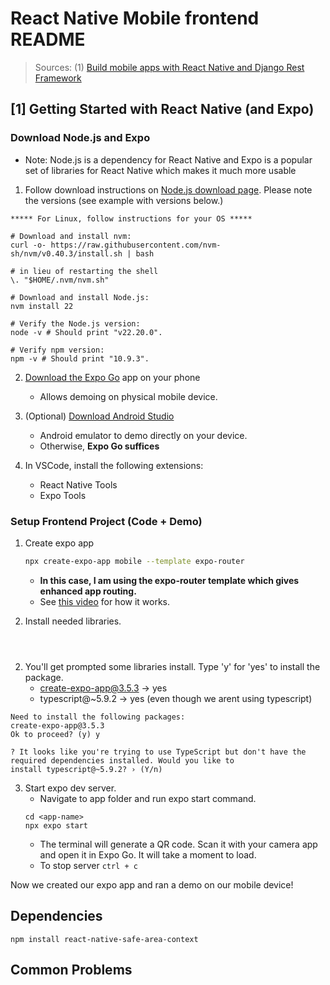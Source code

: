 # React Native Mobile frontend README

> Sources: 
> (1) [Build mobile apps with React Native and Django Rest Framework](https://youtu.be/Jyj-50T4MqQ?si=nNqsdS9Q8b7dnFh5)

## [1] Getting Started with React Native (and Expo)

### Download Node.js and Expo
* Note: Node.js is a dependency for React Native and Expo is a popular set of libraries for React Native which makes it much more usable

1. Follow download instructions on [Node.js download page](https://nodejs.org/en/download). Please note the versions (see example with versions below.) 

```
***** For Linux, follow instructions for your OS *****

# Download and install nvm:
curl -o- https://raw.githubusercontent.com/nvm-sh/nvm/v0.40.3/install.sh | bash

# in lieu of restarting the shell
\. "$HOME/.nvm/nvm.sh"

# Download and install Node.js:
nvm install 22

# Verify the Node.js version:
node -v # Should print "v22.20.0".

# Verify npm version:
npm -v # Should print "10.9.3".
```

2. [Download the Expo Go](https://expo.dev/go) app on your phone
    * Allows demoing on physical mobile device. 

3. (Optional) [Download Android Studio](https://developer.android.com/studio/install)
    * Android emulator to demo directly on your device. 
    * Otherwise, __Expo Go suffices__

4. In VSCode, install the following extensions:
    * React Native Tools
    * Expo Tools

### Setup Frontend Project (Code + Demo)
1. Create expo app
    ```bash
    npx create-expo-app mobile --template expo-router
    ```
    * __In this case, I am using the expo-router template which gives enhanced app routing.__
    * See [this video](https://www.youtube.com/watch?v=Z20nUdAUGmM) for how it works.

2. Install needed libraries.
```



```

2. You'll get prompted some libraries install. Type 'y' for 'yes' to install the package.
    * create-expo-app@3.5.3 -> yes
    * typescript@~5.9.2 -> yes (even though we arent using typescript)
```
Need to install the following packages:
create-expo-app@3.5.3
Ok to proceed? (y) y

? It looks like you're trying to use TypeScript but don't have the required dependencies installed. Would you like to
install typescript@~5.9.2? › (Y/n)
```

3. Start expo dev server. 
    * Navigate to app folder and run expo start command.
    ```
    cd <app-name>
    npx expo start
    ```
    * The terminal will generate a QR code. Scan it with your camera app and open it in Expo Go. It will take a moment to load.
    * To stop server ```ctrl + c```


Now we created our expo app and ran a demo on our mobile device!





## Dependencies
```
npm install react-native-safe-area-context

```

## Common Problems
